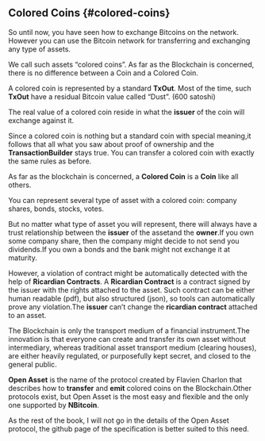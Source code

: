 ## Colored Coins {#colored-coins}

So until now, you have seen how to exchange Bitcoins on the network. However you can use the Bitcoin network for transferring and exchanging any type of assets.

We call such assets “colored coins”. As far as the Blockchain is concerned, there is no difference between a Coin and a Colored Coin.

A colored coin is represented by a standard **TxOut**. Most of the time, such **TxOut** have a residual Bitcoin value called “Dust”. (600 satoshi)

The real value of a colored coin reside in what the **issuer** of the coin will exchange against it.

Since a colored coin is nothing but a standard coin with special meaning,it follows that all what you saw about proof of ownership and the **TransactionBuilder** stays true. You can transfer a colored coin with exactly the same rules as before.

As far as the blockchain is concerned, a **Colored Coin** is a **Coin** like all others.

You can represent several type of asset with a colored coin: company shares, bonds, stocks, votes.

But no matter what type of asset you will represent, there will always have a trust relationship between the **issuer** of the assetand the **owner**.If you own some company share, then the company might decide to not send you dividends.If you own a bonds and the bank might not exchange it at maturity.

However, a violation of contract might be automatically detected with the help of **Ricardian Contracts**. A **Ricardian Contract** is a contract signed by the issuer with the rights attached to the asset. Such contract can be either human readable (pdf), but also structured (json), so tools can automatically prove any violation.The **issuer** can’t change the **ricardian contract** attached to an asset.

The Blockchain is only the transport medium of a financial instrument.The innovation is that everyone can create and transfer its own asset without intermediary, whereas traditional asset transport medium (clearing houses), are either heavily regulated, or purposefully kept secret, and closed to the general public.

**Open Asset** is the name of the protocol created by Flavien Charlon that describes how to **transfer** and **emit** colored coins on the Blockchain.Other protocols exist, but Open Asset is the most easy and flexible and the only one supported by **NBitcoin**.

As the rest of the book, I will not go in the details of the Open Asset protocol, the github page of the specification is better suited to this need.